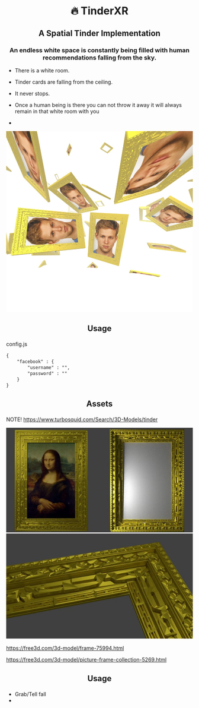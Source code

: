 # <p align="center">🔥 TinderXR</p>

## <p align="center">A Spatial Tinder Implementation</p>

### <p align="center">An endless white space is constantly being filled with human recommendations falling from the sky.</p>

- There is a white room.
- Tinder cards are falling from the ceiling.
- It never stops.

- Once a human being is there you can not throw it away it will always remain in that white room with you
- 

<p align="center">
<img src="research/screen-1.jpg"/>
</p>

## <p align="center">Usage</p>

config.js
```script
{
    "facebook" : {
        "username" : "",
        "password" : ""
    }
}

```

## <p align="center">Assets</p>

NOTE!
https://www.turbosquid.com/Search/3D-Models/tinder

<img src="research/research-frame-1.jpg"/>
<img src="research/research-frame-2.jpg"/>

https://free3d.com/3d-model/frame-75994.html

https://free3d.com/3d-model/picture-frame-collection-5269.html

## <p align="center">Usage</p>

- Grab/Tell fall
- 
